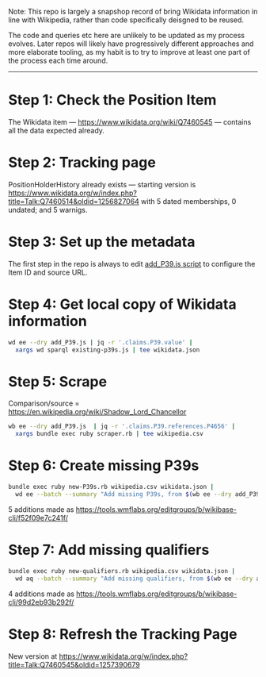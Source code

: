 Note: This repo is largely a snapshop record of bring Wikidata
information in line with Wikipedia, rather than code specifically
deisgned to be reused.

The code and queries etc here are unlikely to be updated as my process
evolves. Later repos will likely have progressively different approaches
and more elaborate tooling, as my habit is to try to improve at least
one part of the process each time around.

---------

Step 1: Check the Position Item
===============================

The Wikidata item — https://www.wikidata.org/wiki/Q7460545
— contains all the data expected already.

Step 2: Tracking page
=====================

PositionHolderHistory already exists — starting version is
https://www.wikidata.org/w/index.php?title=Talk:Q7460514&oldid=1256827064
with 5 dated memberships, 0 undated; and 5 warnigs.

Step 3: Set up the metadata
===========================

The first step in the repo is always to edit [add_P39.js script](add_P39.js)
to configure the Item ID and source URL.

Step 4: Get local copy of Wikidata information
==============================================

```sh
wd ee --dry add_P39.js | jq -r '.claims.P39.value' |
  xargs wd sparql existing-p39s.js | tee wikidata.json
```

Step 5: Scrape
==============

Comparison/source = https://en.wikipedia.org/wiki/Shadow_Lord_Chancellor

```sh
wb ee --dry add_P39.js  | jq -r '.claims.P39.references.P4656' |
  xargs bundle exec ruby scraper.rb | tee wikipedia.csv
```

Step 6: Create missing P39s
===========================

```sh
bundle exec ruby new-P39s.rb wikipedia.csv wikidata.json |
  wd ee --batch --summary "Add missing P39s, from $(wb ee --dry add_P39.js | jq -r '.claims.P39.references.P4656')"
```

5 additions made as https://tools.wmflabs.org/editgroups/b/wikibase-cli/f52f09e7c241f/

Step 7: Add missing qualifiers
==============================

```sh
bundle exec ruby new-qualifiers.rb wikipedia.csv wikidata.json |
  wd aq --batch --summary "Add missing qualifiers, from $(wb ee --dry add_P39.js | jq -r '.claims.P39.references.P4656')"
```

4 additions made as https://tools.wmflabs.org/editgroups/b/wikibase-cli/99d2eb93b292f/

Step 8: Refresh the Tracking Page
==================================

New version at
https://www.wikidata.org/w/index.php?title=Talk:Q7460545&oldid=1257390679
